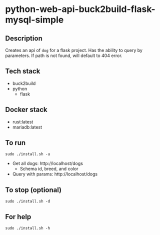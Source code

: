 # python-web-api-buck2build-flask-mysql-simple

## Description
Creates an api of `dog` for a flask project.
Has the ability to query by parameters.
If path is not found, will default to 404 error.

## Tech stack
- buck2build
- python
  - flask

## Docker stack
- rust:latest
- mariadb:latest

## To run
`sudo ./install.sh -u`
- Get all dogs: http://localhost/dogs
  - Schema id, breed, and color
- Query with params: http://localhost/dogs <id>

## To stop (optional)
`sudo ./install.sh -d`

## For help
`sudo ./install.sh -h`
